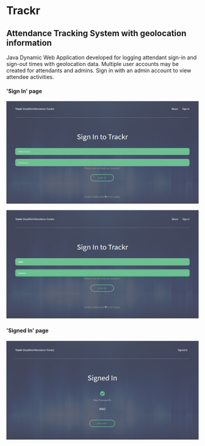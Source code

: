 # Trackr
## Attendance Tracking System with geolocation information

Java Dynamic Web Application developed for logging attendant sign-in and sign-out times with geolocation data.
Multiple user accounts may be created for attendants and admins. Sign in with an admin account to view attendee activities.

#### 'Sign In' page
![screenshot_1](screenshots/img1.png)

![screenshot_2](screenshots/img2.png)


#### 'Signed In' page
![screenshot_3](screenshots/img3.png)
